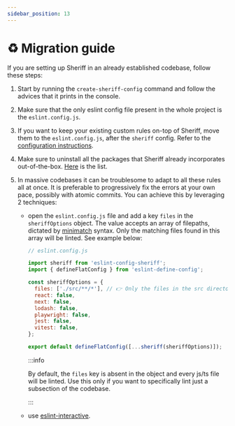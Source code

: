 ```yaml
---
sidebar_position: 13
---
```


# ♻ Migration guide

If you are setting up Sheriff in an already established codebase, follow these steps:

1. Start by running the `create-sheriff-config` command and follow the advices that it prints in the console.
2. Make sure that the only eslint config file present in the whole project is the `eslint.config.js`.
3. If you want to keep your existing custom rules on-top of Sheriff, move them to the `eslint.config.js`, after the `sheriff` config. Refer to the [configuration instructions](#configuration).
4. Make sure to uninstall all the packages that Sheriff already incorporates out-of-the-box. [Here](#eslint-plugins) is the list.
5. In massive codebases it can be troublesome to adapt to all these rules all at once. It is preferable to progressively fix the errors at your own pace, possibly with atomic commits. You can achieve this by leveraging 2 techniques:

   - open the `eslint.config.js` file and add a key `files` in the `sheriffOptions` object. The value accepts an array of filepaths, dictated by [minimatch](https://github.com/isaacs/minimatch) syntax. Only the matching files found in this array will be linted. See example below:

     ```js
     // eslint.config.js

     import sheriff from 'eslint-config-sheriff';
     import { defineFlatConfig } from 'eslint-define-config';

     const sheriffOptions = {
       files: ['./src/**/*'], // 👉 Only the files in the src directory will be linted.
       react: false,
       next: false,
       lodash: false,
       playwright: false,
       jest: false,
       vitest: false,
     };

     export default defineFlatConfig([...sheriff(sheriffOptions)]);
     ```

     :::info

     By default, the `files` key is absent in the object and every js/ts file will be linted. Use this only if you want to specifically lint just a subsection of the codebase.

     :::

   - use [eslint-interactive](https://github.com/mizdra/eslint-interactive).
